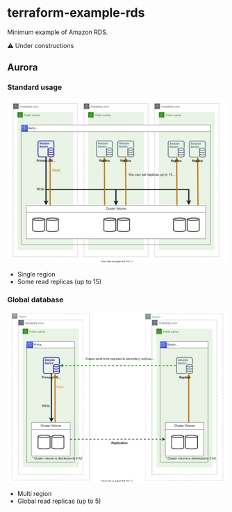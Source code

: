 # terraform-example-rds
Minimum example of Amazon RDS.

⚠️ Under constructions

## Aurora
### Standard usage
![Aurora standard](./doc/architecture-aurora-standard.drawio.svg)

- Single region
- Some read replicas (up to 15)

### Global database
![Aurora global database](./doc/architecture-aurora-global-database.drawio.svg)

- Multi region
- Global read replicas (up to 5)

